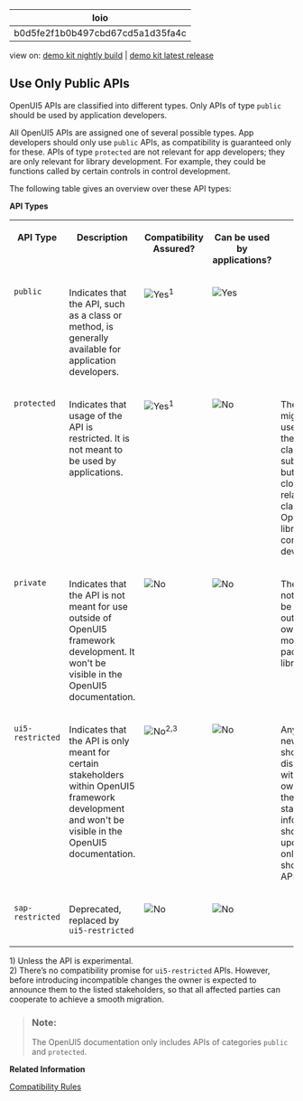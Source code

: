 <!-- loiob0d5fe2f1b0b497cbd67cd5a1d35fa4c -->

| loio |
| -----|
| b0d5fe2f1b0b497cbd67cd5a1d35fa4c |

<div id="loio">

view on: [demo kit nightly build](https://sdk.openui5.org/nightly/#/topic/b0d5fe2f1b0b497cbd67cd5a1d35fa4c) | [demo kit latest release](https://sdk.openui5.org/topic/b0d5fe2f1b0b497cbd67cd5a1d35fa4c)</div>

## Use Only Public APIs

OpenUI5 APIs are classified into different types. Only APIs of type `public` should be used by application developers.

All OpenUI5 APIs are assigned one of several possible types. App developers should only use `public` APIs, as compatibility is guaranteed only for these. APIs of type `protected` are not relevant for app developers; they are only relevant for library development. For example, they could be functions called by certain controls in control development.

The following table gives an overview over these API types:

**API Types**


<table>
<tr>
<th valign="top">

API Type



</th>
<th valign="top">

Description



</th>
<th valign="top">

Compatibility Assured?



</th>
<th valign="top">

Can be used by applications?



</th>
<th valign="top">

Further Details



</th>
<th valign="top">

Example



</th>
</tr>
<tr>
<td valign="top">

`public` 



</td>
<td valign="top">

Indicates that the API, such as a class or method, is generally available for application developers.



</td>
<td valign="top">

![Yes](images/loio3cb17ee88aed44d2bf1d14b97728c709_LowRes.gif)<sup>1</sup> 



</td>
<td valign="top">

![Yes](images/loio3cb17ee88aed44d2bf1d14b97728c709_LowRes.gif)



</td>
<td valign="top">



</td>
<td valign="top">

[`ManagedObject.prototype.getId`](https://sdk.openui5.org/api/sap.ui.base.ManagedObject%23methods/getId) 



</td>
</tr>
<tr>
<td valign="top">

`protected` 



</td>
<td valign="top">

Indicates that usage of the API is restricted. It is not meant to be used by applications.



</td>
<td valign="top">

![Yes](images/loio3cb17ee88aed44d2bf1d14b97728c709_LowRes.gif)<sup>1</sup> 



</td>
<td valign="top">

![No](images/loio5befb5af20ed42fd9052a99014d953a3_LowRes.gif)



</td>
<td valign="top">

The API might be used outside the relevant class or subclasses, but only in closely related classes in OpenUI5 library / control development.



</td>
<td valign="top">

[`Control.prototype.invalidate`](https://sdk.openui5.org/api/sap.ui.core.Control%23methods/invalidate) 



</td>
</tr>
<tr>
<td valign="top">

`private` 



</td>
<td valign="top">

Indicates that the API is not meant for use outside of OpenUI5 framework development. It won't be visible in the OpenUI5 documentation.



</td>
<td valign="top">

![No](images/loio5befb5af20ed42fd9052a99014d953a3_LowRes.gif)



</td>
<td valign="top">

![No](images/loio5befb5af20ed42fd9052a99014d953a3_LowRes.gif)



</td>
<td valign="top">

The API is not meant to be used outside its own class, module, package, or library.



</td>
<td valign="top">

[`Icon.prototype._getOutputTitle`](https://github.com/SAP/openui5/blob/c67c74d5de985904b50fb250b0d335c08b275025/src/sap.ui.core/src/sap/ui/core/Icon.js#L477) 



</td>
</tr>
<tr>
<td valign="top">

`ui5-restricted` 



</td>
<td valign="top">

Indicates that the API is only meant for certain stakeholders within OpenUI5 framework development and won't be visible in the OpenUI5 documentation.



</td>
<td valign="top">

![No](images/loio5befb5af20ed42fd9052a99014d953a3_LowRes.gif)<sup>2,3</sup> 



</td>
<td valign="top">

![No](images/loio5befb5af20ed42fd9052a99014d953a3_LowRes.gif)



</td>
<td valign="top">

Any potential new usage should be discussed with the owner first, then the stakeholder information should be updated, and only then should the API be used.



</td>
<td valign="top">

[`Control.prototype.setBlocked`](https://github.com/SAP/openui5/blob/c67c74d5de985904b50fb250b0d335c08b275025/src/sap.ui.core/src/sap/ui/core/Control.js#L944) 



</td>
</tr>
<tr>
<td valign="top">

`sap-restricted` 



</td>
<td valign="top">

Deprecated, replaced by `ui5-restricted` 



</td>
<td valign="top">

![No](images/loio5befb5af20ed42fd9052a99014d953a3_LowRes.gif)



</td>
<td valign="top">

![No](images/loio5befb5af20ed42fd9052a99014d953a3_LowRes.gif)



</td>
<td valign="top">

 



</td>
<td valign="top">

 



</td>
</tr>
</table>

1\) Unless the API is experimental.  
 2\) There’s no compatibility promise for `ui5-restricted` APIs. However, before introducing incompatible changes the owner is expected to announce them to the listed stakeholders, so that all affected parties can cooperate to achieve a smooth migration.

> ### Note:  
> The OpenUI5 documentation only includes APIs of categories `public` and `protected`.

**Related Information**  


[Compatibility Rules](Compatibility_Rules_91f0873.md "The following sections describe what SAP can change in major, minor, and patch releases. Always consider these rules when developing apps, features, or controls with or for OpenUI5.")


